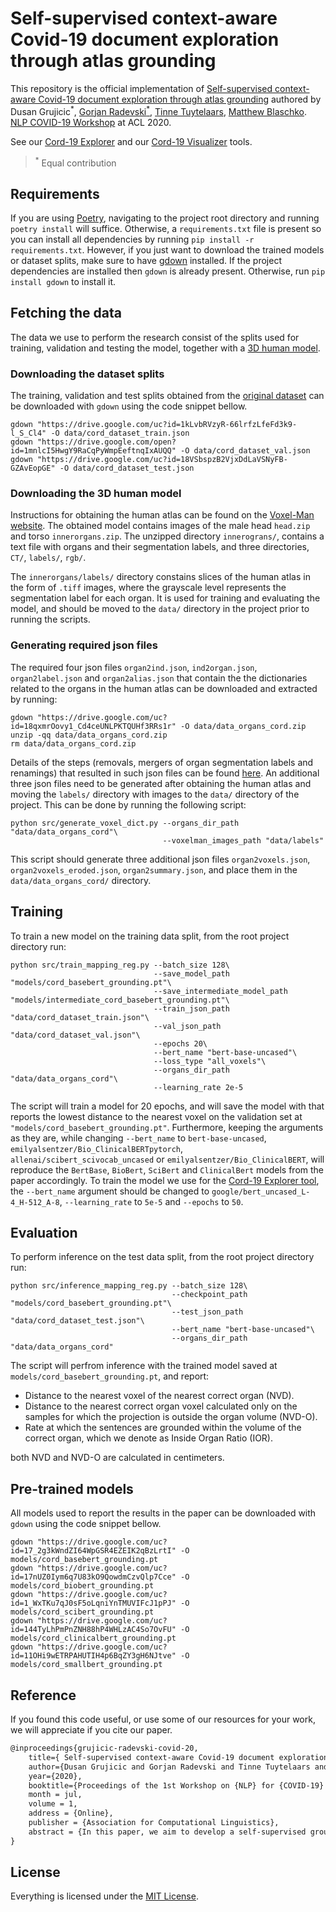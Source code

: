 # Self-supervised context-aware Covid-19 document exploration through atlas grounding

This repository is the official implementation of [Self-supervised context-aware Covid-19 document exploration through atlas grounding](https://openreview.net/forum?id=EC1vWkJXpjy) authored by Dusan Grujicic<sup>*</sup>, [Gorjan Radevski<sup>*</sup>](http://gorjanradevski.github.io/), [Tinne Tuytelaars](https://homes.esat.kuleuven.be/~tuytelaa/), [Matthew Blaschko](https://homes.esat.kuleuven.be/~mblaschk/). [NLP COVID-19 Workshop](https://www.nlpcovid19workshop.org/) at ACL 2020.

See our [Cord-19 Explorer](https://cord19-explorer.herokuapp.com/) and our [Cord-19 Visualizer](https://github.com/dusangrujicic/cord19-visualizer) tools.

><sup>*</sup> Equal contribution

## Requirements

If you are using [Poetry](https://python-poetry.org/), navigating to the project root directory and running `poetry install` will suffice. Otherwise, a `requirements.txt` file is present so you can install all dependencies by running `pip install -r requirements.txt`. However, if you just want to download the trained models or dataset splits, make sure to have [gdown](https://github.com/wkentaro/gdown) installed. If the project dependencies are installed then `gdown` is already present. Otherwise, run `pip install gdown` to install it.

## Fetching the data

The data we use to perform the research consist of the splits used for training, validation and testing the model, together with a [3D human model](https://www.voxel-man.com/segmented-inner-organs-of-the-visible-human/).

### Downloading the dataset splits

The training, validation and test splits obtained from the [original dataset](https://www.kaggle.com/allen-institute-for-ai/CORD-19-research-challenge) can be downloaded with `gdown` using the code snippet bellow.

```shell
gdown "https://drive.google.com/uc?id=1kLvbRVzyR-66lrfzLfeFd3k9-l_S_Cl4" -O data/cord_dataset_train.json
gdown "https://drive.google.com/open?id=1mnlcI5HwgY9RaCqPyWmpEeftnqIxAUQQ" -O data/cord_dataset_val.json
gdown "https://drive.google.com/uc?id=18VSbspzB2VjxDdLaVSNyFB-GZAvEopGE" -O data/cord_dataset_test.json
```

### Downloading the 3D human model

Instructions for obtaining the human atlas can be found on the [Voxel-Man website](https://www.voxel-man.com/segmented-inner-organs-of-the-visible-human/). The obtained model contains images of the male head `head.zip` and torso `innerorgans.zip`. The unzipped directory `innerograns/`, contains a text file with organs and their segmentation labels, and three directories, `CT/`, `labels/`, `rgb/`.

The `innerorgans/labels/` directory constains slices of the human atlas in the form of `.tiff` images, where the grayscale level represents the segmentation label for each organ. It is used for training and evaluating the model, and should be moved to the `data/` directory in the project prior to running the scripts.

### Generating required json files
  
The required four json files `organ2ind.json`, `ind2organ.json`, `organ2label.json` and `organ2alias.json` that contain the the dictionaries related to the organs in the human atlas can be downloaded and extracted by running:

```shell
gdown "https://drive.google.com/uc?id=18qxmrOovy1_Cd4ceUNLPKTQUHf3RRs1r" -O data/data_organs_cord.zip
unzip -qq data/data_organs_cord.zip
rm data/data_organs_cord.zip
```

Details of the steps (removals, mergers of organ segmentation labels and renamings) that resulted in such json files can be found [here](data/README.md). An additional three json files need to be generated after obtaining the human atlas and moving the `labels/` directory with images to the `data/` directory of the project. This can be done by running the following script:

```shell
python src/generate_voxel_dict.py --organs_dir_path "data/data_organs_cord"\
                                  --voxelman_images_path "data/labels"
```

This script should generate three additional json files `organ2voxels.json`, `organ2voxels_eroded.json`, `organ2summary.json`, and place them in the `data/data_organs_cord/` directory.
  
## Training

To train a new model on the training data split, from the root project directory run:

```shell
python src/train_mapping_reg.py --batch_size 128\
                                --save_model_path "models/cord_basebert_grounding.pt"\
                                --save_intermediate_model_path "models/intermediate_cord_basebert_grounding.pt"\
                                --train_json_path "data/cord_dataset_train.json"\
                                --val_json_path "data/cord_dataset_val.json"\
                                --epochs 20\
                                --bert_name "bert-base-uncased"\
                                --loss_type "all_voxels"\
                                --organs_dir_path "data/data_organs_cord"\
                                --learning_rate 2e-5
```

The script will train a model for 20 epochs, and will save the model with that reports the lowest distance to the nearest voxel on the validation set at `"models/cord_basebert_grounding.pt"`. Furthermore, keeping the arguments as they are, while changing `--bert_name` to `bert-base-uncased`, `emilyalsentzer/Bio_ClinicalBERTpytorch`, `allenai/scibert_scivocab_uncased` or `emilyalsentzer/Bio_ClinicalBERT`, will reproduce the `BertBase`, `BioBert`, `SciBert` and `ClinicalBert` models from the paper accordingly. To train the model we use for the [Cord-19 Explorer tool](https://cord19-explorer.herokuapp.com/), the `--bert_name` argument should be changed to `google/bert_uncased_L-4_H-512_A-8`, `--learning_rate` to `5e-5` and `--epochs` to `50`.

## Evaluation

To perform inference on the test data split, from the root project directory run:

```shell
python src/inference_mapping_reg.py --batch_size 128\
                                    --checkpoint_path "models/cord_basebert_grounding.pt"\
                                    --test_json_path "data/cord_dataset_test.json"\
                                    --bert_name "bert-base-uncased"\
                                    --organs_dir_path "data/data_organs_cord"
```

The script will perfrom inference with the trained model saved at `models/cord_basebert_grounding.pt`, and report:

- Distance to the nearest voxel of the nearest correct organ (NVD).
- Distance to the nearest correct organ voxel calculated only on the samples for which the projection is outside the organ volume (NVD-O).
- Rate at which the sentences are grounded within the volume of the correct organ, which we denote as Inside Organ Ratio (IOR).

both NVD and NVD-O are calculated in centimeters.

## Pre-trained models

All models used to report the results in the paper can be downloaded with `gdown` using the code snippet bellow.

```shell
gdown "https://drive.google.com/uc?id=17_2g3kWndZI64WpGSR4EZEIK2qBzLrtI" -O models/cord_basebert_grounding.pt
gdown "https://drive.google.com/uc?id=17nUZ0Iym6q7U83kO9QowdmCzvQlp7Cce" -O models/cord_biobert_grounding.pt
gdown "https://drive.google.com/uc?id=1_WxTKu7qJ0sF5oLqniYnTMUVIFcJ1pPJ" -O models/cord_scibert_grounding.pt
gdown "https://drive.google.com/uc?id=144TyLhPmPnZNH88hP4WHLzAC4So7OvFU" -O models/cord_clinicalbert_grounding.pt
gdown "https://drive.google.com/uc?id=11OHi9wETRPAHUTIH4p6BqZY3gH6NJtve" -O models/cord_smallbert_grounding.pt
```

## Reference

If you found this code useful, or use some of our resources for your work, we will appreciate if you cite our paper.

```tex
@inproceedings{grujicic-radevski-covid-20,
    title={ Self-supervised context-aware Covid-19 document exploration through atlas grounding },
    author={Dusan Grujicic and Gorjan Radevski and Tinne Tuytelaars and Matthew Blaschko},
    year={2020},
    booktitle={Proceedings of the 1st Workshop on {NLP} for {COVID-19} at {ACL 2020}},
    month = jul,
    volume = 1,
    address = {Online},
    publisher = {Association for Computational Linguistics},
    abstract = {In this paper, we aim to develop a self-supervised grounding of Covid-related medical text based on the actual spatial relationships between the referred anatomical concepts. More specifically, we learn to project sentences into a physical space defined by a three-dimensional anatomical atlas, allowing for a visual approach to navigating Covid-related literature. We design a straightforward and empirically effective training objective to reduce the curated data dependency issue. We use BERT as the main building block of our model and perform a quantitative analysis that demonstrates that the model learns a context-aware mapping. We illustrate two potential use-cases for our approach, one in interactive, 3D data exploration, and the other in document retrieval. To accelerate research in this direction, we make public all trained models, codebase and the developed tools, which can be accessed at https://github.com/gorjanradevski/macchina/.},
}
```

## License

Everything is licensed under the [MIT License](https://opensource.org/licenses/MIT).
